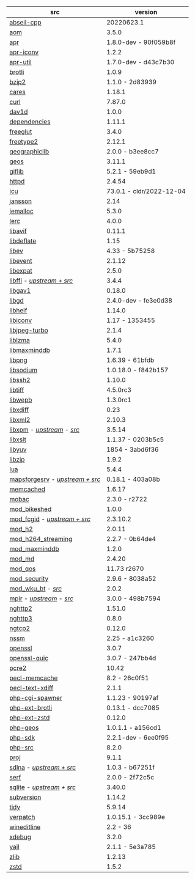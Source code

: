 | src | version |
| ---- | ---- |
| [abseil-cpp](https://github.com/abseil/abseil-cpp.git) | 20220623.1 |
| [aom](https://aomedia.googlesource.com/aom) | 3.5.0 |
| [apr](https://github.com/apache/apr) | 1.8.0-dev - 90f059b8f |
| [apr-iconv](https://github.com/apache/apr-iconv) | 1.2.2 |
| [apr-util](https://github.com/apache/apr-util) | 1.7.0-dev - d43c7b30 |
| [brotli](https://github.com/google/brotli) | 1.0.9 |
| [bzip2](https://gitlab.com/bzip2/bzip2.git) | 1.1.0 - 2d83939 |
| [cares](https://github.com/c-ares/c-ares) | 1.18.1 |
| [curl](https://github.com/curl/curl) | 7.87.0 |
| [dav1d](https://code.videolan.org/videolan/dav1d.git) | 1.0.0 |
| [dependencies](https://github.com/lucasg/Dependencies) | 1.11.1 |
| [freeglut](https://github.com/dcnieho/FreeGLUT.git) | 3.4.0 |
| [freetype2](https://git.savannah.nongnu.org/git/freetype/freetype2.git/) | 2.12.1 |
| [geographiclib](https://git.code.sf.net/p/geographiclib/code) | 2.0.0 - b3ee8cc7 |
| [geos](https://github.com/libgeos/geos) | 3.11.1 |
| [giflib](https://github.com/gongjianbo/GifLib) | 5.2.1 - 59eb9d1 |
| [httpd](https://github.com/apache/httpd) | 2.4.54 |
| [icu](https://github.com/unicode-org/icu) | 73.0.1 - cldr/2022-12-04 |
| [jansson](https://github.com/akheron/jansson) | 2.14 |
| [jemalloc](https://github.com/jemalloc/jemalloc) | 5.3.0 |
| [lerc](https://github.com/Esri/lerc.git) | 4.0.0 |
| [libavif](https://github.com/AOMediaCodec/libavif.git) | 0.11.1 |
| [libdeflate](https://github.com/ebiggers/libdeflate.git) | 1.15 |
| [libev](https://git.lighttpd.net/libev) | 4.33 - 5b75258 |
| [libevent](https://github.com/libevent/libevent) | 2.1.12 |
| [libexpat](https://github.com/libexpat/libexpat) | 2.5.0 |
| [libffi](https://github.com/nono303/libffi) - _[upstream + src](https://github.com/libffi/libffi)_ | 3.4.4 |
| [libgav1](https://chromium.googlesource.com/codecs/libgav1) | 0.18.0 |
| [libgd](https://github.com/libgd/libgd) | 2.4.0-dev - fe3e0d38 |
| [libheif](https://github.com/strukturag/libheif) | 1.14.0 |
| [libiconv](https://github.com/pffang/libiconv-for-Windows) | 1.17 - 1353455 |
| [libjpeg-turbo](https://github.com/libjpeg-turbo/libjpeg-turbo) | 2.1.4 |
| [liblzma](https://github.com/ShiftMediaProject/liblzma) | 5.4.0 |
| [libmaxminddb](https://github.com/maxmind/libmaxminddb) | 1.7.1 |
| [libpng](https://sourceforge.net/p/libpng/code/ci/master/tree/) | 1.6.39 - 61bfdb |
| [libsodium](https://github.com/jedisct1/libsodium.git) | 1.0.18.0 - f842b157 |
| [libssh2](https://github.com/libssh2/libssh2) | 1.10.0 |
| [libtiff](https://gitlab.com/libtiff/libtiff) | 4.5.0rc3 |
| [libwepb](https://chromium.googlesource.com/webm/libwebp) | 1.3.0rc1 |
| [libxdiff](https://github.com/opencor/libxdiff) | 0.23 |
| [libxml2](https://gitlab.gnome.org/GNOME/libxml2.git) | 2.10.3 |
| [libxpm](https://github.com/nono303/libxpm.git) - _[upstream](https://github.com/winlibs/libxpm)_ - _[src](https://gitlab.freedesktop.org/xorg/lib/libxpm)_ | 3.5.14 |
| [libxslt](https://gitlab.gnome.org/GNOME/libxslt) | 1.1.37 - 0203b5c5 |
| [libyuv](https://chromium.googlesource.com/libyuv/libyuv) | 1854 - 3abd6f36 |
| [libzip](https://github.com/nih-at/libzip) | 1.9.2 |
| [lua](https://github.com/lua/lua) | 5.4.4 |
| [mapsforgesrv](https://github.com/nono303/mapsforgesrv.git) - _[upstream + src](https://github.com/telemaxx/mapsforgesrv)_ | 0.18.1 - 403a08b |
| [memcached](https://github.com/memcached/memcached) | 1.6.17 |
| [mobac](https://svn.code.sf.net/p/mobac/code) | 2.3.0 - r2722 |
| [mod_bikeshed](https://github.com/JBlond/mod_bikeshed) | 1.0.0 |
| [mod_fcgid](https://github.com/nono303/mod_fcgid) - _[upstream + src](https://github.com/pagespeed/mod_fcgid)_ | 2.3.10.2 |
| [mod_h2](https://github.com/icing/mod_h2) | 2.0.11 |
| [mod_h264_streaming](https://github.com/traceypooh/mod_h264_streaming--intra-keyframes) | 2.2.7 - 0b64de4 |
| [mod_maxminddb](https://github.com/maxmind/mod_maxminddb) | 1.2.0 |
| [mod_md](https://github.com/icing/mod_md) | 2.4.20 |
| [mod_qos](https://sourceforge.net/p/mod-qos/source/HEAD/tree/trunk/httpd_src/modules/qos/) | 11.73 r2670 |
| [mod_security](https://github.com/SpiderLabs/ModSecurity) | 2.9.6 - 8038a52 |
| [mod_wku_bt](https://github.com/nono303/mod_whatkilledus) - _[src](https://emptyhammock.com/media/downloads/wku_bt-2.01.zip)_ | 2.0.2 |
| [mpir](https://github.com/nono303/mpir) - _[upstream](https://github.com/BrianGladman/mpir)_ - _[src](https://github.com/wbhart/mpir)_ | 3.0.0 - 498b7594 |
| [nghttp2](https://github.com/nghttp2/nghttp2) | 1.51.0 |
| [nghttp3](https://github.com/ngtcp2/nghttp3) | 0.8.0 |
| [ngtcp2](https://github.com/ngtcp2/ngtcp2) | 0.12.0 |
| [nssm](https://github.com/puppetlabs/nssm) | 2.25 - a1c3260 |
| [openssl](https://github.com/openssl/openssl) | 3.0.7 |
| [openssl-quic](https://github.com/quictls/openssl/tree/openssl-3.0.7+quic) | 3.0.7 - 247bb4d |
| [pcre2](https://github.com/PCRE2Project/pcre2) | 10.42 |
| [pecl-memcache](https://github.com/websupport-sk/pecl-memcache) | 8.2 - 26c0f51 |
| [pecl-text-xdiff](https://github.com/php/pecl-text-xdiff) | 2.1.1 |
| [php-cgi-spawner](https://github.com/deemru/php-cgi-spawner) | 1.1.23 - 90197af |
| [php-ext-brotli](https://github.com/kjdev/php-ext-brotli) | 0.13.1 -  dcc7085 |
| [php-ext-zstd](https://github.com/kjdev/php-ext-zstd) | 0.12.0 |
| [php-geos](https://github.com/ModelTech/php-geos) | 1.0.1.1 - a156cd1 |
| [php-sdk](https://github.com/php/php-sdk-binary-tools) | 2.2.1-dev - 6ee0f95 |
| [php-src](https://github.com/php/php-src) | 8.2.0 |
| [proj](https://github.com/OSGeo/PROJ) | 9.1.1 |
| [sdlna](https://github.com/nono303/simpleDLNA) - _[upstream + src](https://github.com/nmaier/simpleDLNA)_ | 1.0.3 - b67251f |
| [serf](https://github.com/apache/serf.git) | 2.0.0 - 2f72c5c |
| [sqlite](https://github.com/nono303/sqlite-amalgamation) - _[upstream](https://github.com/azadkuh/sqlite-amalgamation)  + [src](https://www.sqlite.org/download.html)_ | 3.40.0 |
| [subversion](https://github.com/apache/subversion) | 1.14.2 |
| [tidy](https://github.com/htacg/tidy-html5) | 5.9.14 |
| [verpatch](https://github.com/pavel-a/ddverpatch) | 1.0.15.1 - 3cc989e |
| [wineditline](https://svn.code.sf.net/p/mingweditline/code) | 2.2 - 36 |
| [xdebug](https://github.com/xdebug/xdebug) | 3.2.0 |
| [yajl](https://github.com/lloyd/yajl) | 2.1.1 - 5e3a785 |
| [zlib](https://github.com/madler/zlib) | 1.2.13 |
| [zstd](https://github.com/facebook/zstd/tree/v1.5.2) | 1.5.2 |